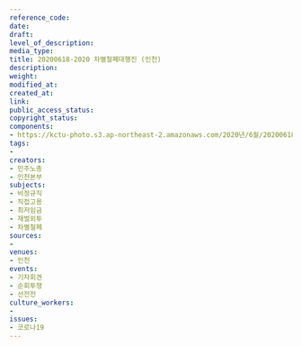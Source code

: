 ```yaml
---
reference_code: 
date: 
draft: 
level_of_description: 
media_type: 
title: 20200618-2020 차별철폐대행진 (인천)
description: 
weight: 
modified_at: 
created_at: 
link: 
public_access_status: 
copyright_status: 
components:
- https://kctu-photo.s3.ap-northeast-2.amazonaws.com/2020년/6월/20200618-2020+차별철폐대행진+(인천)/_5D_0509.jpg
tags:
- 
creators:
- 민주노총
- 인천본부
subjects:
- 비정규직
- 직접고용
- 최저임금
- 재벌외투
- 차별철폐
sources:
- 
venues:
- 인천
events:
- 기자회견
- 순회투쟁
- 선전전
culture_workers:
- 
issues:
- 코로나19
---
```

